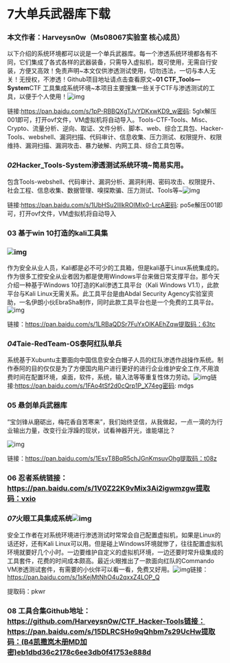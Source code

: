 # 7大单兵武器库下载 

### 本文作者：**Harveysn0w**（Ms08067实验室 核心成员）

以下介绍的系统环境都可以说是一个单兵武器库。每一个渗透系统环境都各有不同，它们集成了各式各样的武器装备，只需导入虚拟机，既可使用，无需自行安装，方便又高效！免责声明~本文仅供渗透测试使用，切勿违法，一切与本人无关！无授权，不渗透！Github项目地址请点击查看原文~**01  CTF_Tools—System**CTF 工具集成系统环境~本项目主要搜集一些关于CTF与渗透测试的工具，以便于个人使用！![img](https://imgconvert.csdnimg.cn/aHR0cHM6Ly9tbWJpei5xcGljLmNuL21tYml6X3BuZy9jSnNDa2RJZHRVeWljTXFkSFVKTVlmcGJUWWxOR3hiUWFaTWJPelAzckg3RG1vNU1CZGlhamRTam9CWGI0RmVSYzBvYW1jTktJOVhodFV4NnM1c0k1RThBLzY0MA?x-oss-process=image/format,png)

链接:https://pan.baidu.com/s/1pP-RBBQXgTJvYDKxwKD9_w密码: 5glx解压001即可，打开ovf文件，VM虚拟机将自动导入。Tools-CTF-Tools、Misc、Crypto、流量分析、逆向、取证、文件分析、脚本、web、综合工具包、Hacker-Tools、webshell、漏洞扫描、代码审计、信息收集、压力测试、权限提升、权限维持、漏洞扫描、漏洞攻击、暴力破解、内网工具、综合工具包等。





### ***02***Hacker_Tools-System渗透测试系统环境~简易实用。

包含Tools-webshell、代码审计、漏洞分析、漏洞利用、密码攻击、权限提升、社会工程、信息收集、数据管理、嗅探欺骗、压力测试、Tools等~![img](https://imgconvert.csdnimg.cn/aHR0cHM6Ly9tbWJpei5xcGljLmNuL21tYml6X3BuZy9jSnNDa2RJZHRVeWljTXFkSFVKTVlmcGJUWWxOR3hiUWFGQnZac3lKUDdqUWp4b3g5SHRLVDhjUWJzUVJyanVPVGFQQkV4SmxYRVQ0dG1pYktJclgxQWljdy82NDA?x-oss-process=image/format,png)

链接:https://pan.baidu.com/s/1UbHSu2llIkROIMlx0-LrcA密码: po5e解压001即可，打开ovf文件，VM虚拟机将自动导入





### **03**  基于win 10打造的kali工具集

### ![img](https://imgconvert.csdnimg.cn/aHR0cHM6Ly9tbWJpei5xcGljLmNuL21tYml6X2pwZy9jSnNDa2RJZHRVeWljTXFkSFVKTVlmcGJUWWxOR3hiUWEyOGZjM01Ea2NpYlRES0YxYTBpYzdrbWdMNnhPSjFaTkFDMXVKUmdnZzZaOEhmalptQTFObEVqQS82NDA?x-oss-process=image/format,png)

作为安全从业人员，Kali都是必不可少的工具箱，但是kali基于Linux系统集成的。作为很多工控安全从业者因为都是使用Windows平台来做日常支撑平台。那今天介绍一种基于Windows 10打造的Kali渗透工具平台（Kali Windows V1.1），此款平台与Kali Linux无需关系。此工具平台是由Abdal Security Agency实验室资助，一名伊朗小伙EbraSha制作，同时此款工具平台也是一个免费的工具平台。![img](https://imgconvert.csdnimg.cn/aHR0cHM6Ly9tbWJpei5xcGljLmNuL21tYml6X2pwZy9jSnNDa2RJZHRVeWljTXFkSFVKTVlmcGJUWWxOR3hiUWE3cGFJS1I4TkpXWXFZU0pTUmliRjJid3JZYVdtcVA0aWF5aWNhR0I3VUpmdmlhMkdZdXdYT21YVE1RLzY0MA?x-oss-process=image/format,png)

链接：https://pan.baidu.com/s/1LRBaQDSr7FuYxOlKAEhZqw提取码：63tc





### ***04***Taie-RedTeam-OS泰阿红队单兵



系统基于Xubuntu主要面向中国信息安全白帽子人员的红队渗透作战操作系统。制作泰阿的目的仅仅是为了方便国内用户进行更好的进行企业维护安全工作,不用浪费时间在配置环境，桌面，软件，系统，输入法等等重复性体力劳动。![img](https://imgconvert.csdnimg.cn/aHR0cHM6Ly9tbWJpei5xcGljLmNuL21tYml6X3BuZy9jSnNDa2RJZHRVeWljTXFkSFVKTVlmcGJUWWxOR3hiUWFQTzVHWFdIemoxemlhaWNqUUc3bE5XOXVObFpMUFFMSlBETDNYTjhpY3dNQnhiRTVYMFlzUkYxY0EvNjQw?x-oss-process=image/format,png)链接:https://pan.baidu.com/s/1FAo4tSf2d0cQrp1P_X74eg密码: mdgs





### **05**  悬剑单兵武器库

“宝剑锋从磨砺出，梅花香自苦寒来”，我们始终坚信，从我做起，一点一滴的为行业输出力量，改变行业浮躁的现状，试看神器开光，谁能堪比？

![img](https://imgconvert.csdnimg.cn/aHR0cHM6Ly9tbWJpei5xcGljLmNuL21tYml6X3BuZy9jSnNDa2RJZHRVeWljTXFkSFVKTVlmcGJUWWxOR3hiUWFVQXBLR2dnQlFKaWNqUUY2Ym5EOXFFUG9JV21xNTJaVG82NlBwcFNSMjBNWjRlWmpYZEpLSE9BLzY0MA?x-oss-process=image/format,png)

链接：https://pan.baidu.com/s/1EsvT8BqR5chJGnKmsuvOhg提取码：t08z





### **06  忍者**系统链接：https://pan.baidu.com/s/1V0Z22K9vMix3Ai2igwmzgw提取码：vxio







### ***07***火眼工具集成系统![img](https://imgconvert.csdnimg.cn/aHR0cHM6Ly9tbWJpei5xcGljLmNuL21tYml6X3BuZy9jSnNDa2RJZHRVeWljTXFkSFVKTVlmcGJUWWxOR3hiUWFUR3ZGaWNVNVNpYnpmcGljbURPQzFTSzRGNElXRThlU1dSdkFNbHdaZFo1cXcxZzRWNXB0MXlneWcvNjQw?x-oss-process=image/format,png)

安全工作者在对系统环境进行渗透测试时常常会自己配置虚拟机，如果是Linux的话还好，还有Kali Linux可以用。但是碰上Windows环境就惨了，往往配置虚拟机环境就要好几个小时。一边要维护自定义的虚拟机环境，一边还要时常升级集成的工具套件，花费的时间成本颇高。最近火眼推出了一款面向红队的Commando VM渗透测试套件，有需要的小伙伴可以看一看，免费又好用。![img](https://imgconvert.csdnimg.cn/aHR0cHM6Ly9tbWJpei5xcGljLmNuL21tYml6X3BuZy9jSnNDa2RJZHRVeWljTXFkSFVKTVlmcGJUWWxOR3hiUWF4Z2I2dm83Q2pSUXpKVEl4N0NNeDJWMlI0dVlCQzQxaWJGMnYxaWNUSUk5MXBpYk1RY0hxU1l6MHcvNjQw?x-oss-process=image/format,png)链接：https://pan.baidu.com/s/1sKejMtNhO4u2qxxZ4LOP_Q

提取码：pkwr





### **08  工具合集**Github地址：https://github.com/Harveysn0w/CTF_Hacker-Tools链接：https://pan.baidu.com/s/15DLRCSHo9qQhbm7s29UcHw提取码：(B4凯撒岚木册MD加密)eb1dbd36c2178c6ee3db0f41753e888d